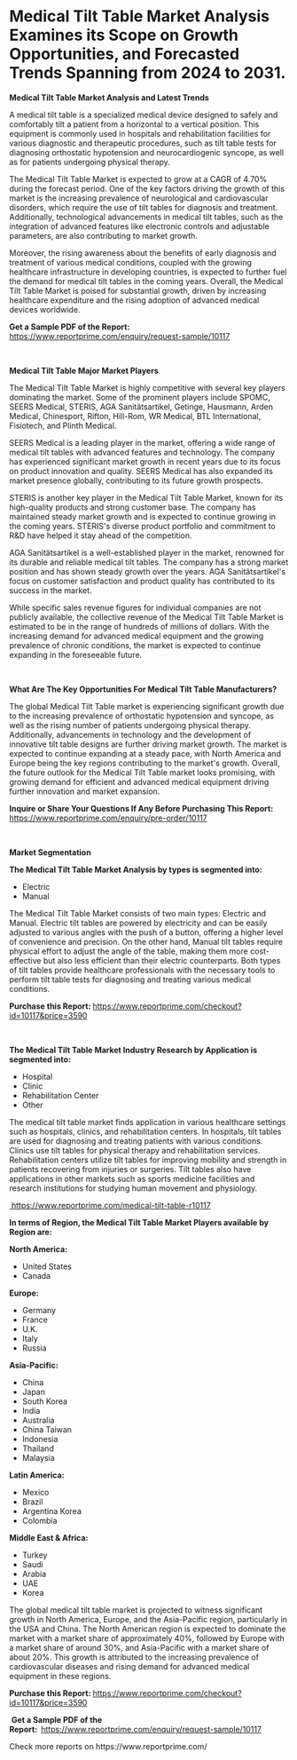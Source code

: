 <p><h1>Medical Tilt Table Market Analysis Examines its Scope on Growth Opportunities, and Forecasted Trends Spanning from 2024 to 2031.</h1></p><p><strong>Medical Tilt Table Market Analysis and Latest Trends</strong></p>
<p><p>A medical tilt table is a specialized medical device designed to safely and comfortably tilt a patient from a horizontal to a vertical position. This equipment is commonly used in hospitals and rehabilitation facilities for various diagnostic and therapeutic procedures, such as tilt table tests for diagnosing orthostatic hypotension and neurocardiogenic syncope, as well as for patients undergoing physical therapy.</p><p>The Medical Tilt Table Market is expected to grow at a CAGR of 4.70% during the forecast period. One of the key factors driving the growth of this market is the increasing prevalence of neurological and cardiovascular disorders, which require the use of tilt tables for diagnosis and treatment. Additionally, technological advancements in medical tilt tables, such as the integration of advanced features like electronic controls and adjustable parameters, are also contributing to market growth.</p><p>Moreover, the rising awareness about the benefits of early diagnosis and treatment of various medical conditions, coupled with the growing healthcare infrastructure in developing countries, is expected to further fuel the demand for medical tilt tables in the coming years. Overall, the Medical Tilt Table Market is poised for substantial growth, driven by increasing healthcare expenditure and the rising adoption of advanced medical devices worldwide.</p></p>
<p><strong>Get a Sample PDF of the Report:&nbsp;</strong> <a href="https://www.reportprime.com/enquiry/request-sample/10117">https://www.reportprime.com/enquiry/request-sample/10117</a></p>
<p>&nbsp;</p>
<p><strong>Medical Tilt Table Major Market Players</strong></p>
<p><p>The Medical Tilt Table Market is highly competitive with several key players dominating the market. Some of the prominent players include SPOMC, SEERS Medical, STERIS, AGA Sanitätsartikel, Getinge, Hausmann, Arden Medical, Chinesport, Rifton, Hill-Rom, WR Medical, BTL International, Fisiotech, and Plinth Medical.</p><p>SEERS Medical is a leading player in the market, offering a wide range of medical tilt tables with advanced features and technology. The company has experienced significant market growth in recent years due to its focus on product innovation and quality. SEERS Medical has also expanded its market presence globally, contributing to its future growth prospects.</p><p>STERIS is another key player in the Medical Tilt Table Market, known for its high-quality products and strong customer base. The company has maintained steady market growth and is expected to continue growing in the coming years. STERIS's diverse product portfolio and commitment to R&D have helped it stay ahead of the competition.</p><p>AGA Sanitätsartikel is a well-established player in the market, renowned for its durable and reliable medical tilt tables. The company has a strong market position and has shown steady growth over the years. AGA Sanitätsartikel's focus on customer satisfaction and product quality has contributed to its success in the market.</p><p>While specific sales revenue figures for individual companies are not publicly available, the collective revenue of the Medical Tilt Table Market is estimated to be in the range of hundreds of millions of dollars. With the increasing demand for advanced medical equipment and the growing prevalence of chronic conditions, the market is expected to continue expanding in the foreseeable future.</p></p>
<p>&nbsp;</p>
<p><strong>What Are The Key Opportunities For Medical Tilt Table Manufacturers?</strong></p>
<p><p>The global Medical Tilt Table market is experiencing significant growth due to the increasing prevalence of orthostatic hypotension and syncope, as well as the rising number of patients undergoing physical therapy. Additionally, advancements in technology and the development of innovative tilt table designs are further driving market growth. The market is expected to continue expanding at a steady pace, with North America and Europe being the key regions contributing to the market's growth. Overall, the future outlook for the Medical Tilt Table market looks promising, with growing demand for efficient and advanced medical equipment driving further innovation and market expansion.</p></p>
<p><strong>Inquire or Share Your Questions If Any Before Purchasing This Report:</strong> <a href="https://www.reportprime.com/enquiry/pre-order/10117">https://www.reportprime.com/enquiry/pre-order/10117</a></p>
<p>&nbsp;</p>
<p><strong>Market Segmentation</strong></p>
<p><strong>The Medical Tilt Table Market Analysis by types is segmented into:</strong></p>
<p><ul><li>Electric</li><li>Manual</li></ul></p>
<p><p>The Medical Tilt Table Market consists of two main types: Electric and Manual. Electric tilt tables are powered by electricity and can be easily adjusted to various angles with the push of a button, offering a higher level of convenience and precision. On the other hand, Manual tilt tables require physical effort to adjust the angle of the table, making them more cost-effective but also less efficient than their electric counterparts. Both types of tilt tables provide healthcare professionals with the necessary tools to perform tilt table tests for diagnosing and treating various medical conditions.</p></p>
<p><strong>Purchase this Report:&nbsp;</strong><a href="https://www.reportprime.com/checkout?id=10117&price=3590">https://www.reportprime.com/checkout?id=10117&price=3590</a></p>
<p>&nbsp;</p>
<p><strong>The Medical Tilt Table Market Industry Research by Application is segmented into:</strong></p>
<p><ul><li>Hospital</li><li>Clinic</li><li>Rehabilitation Center</li><li>Other</li></ul></p>
<p><p>The medical tilt table market finds application in various healthcare settings such as hospitals, clinics, and rehabilitation centers. In hospitals, tilt tables are used for diagnosing and treating patients with various conditions. Clinics use tilt tables for physical therapy and rehabilitation services. Rehabilitation centers utilize tilt tables for improving mobility and strength in patients recovering from injuries or surgeries. Tilt tables also have applications in other markets such as sports medicine facilities and research institutions for studying human movement and physiology.</p></p>
<p><a href="https://www.reportprime.com/medical-tilt-table-r10117">&nbsp;https://www.reportprime.com/medical-tilt-table-r10117</a></p>
<p><strong>In terms of Region, the Medical Tilt Table Market Players available by Region are:</strong></p>
<p>
    <p> <strong> North America: </strong>
        <ul>
            <li>United States</li>
            <li>Canada</li>
        </ul>
        </p> 
    <p> <strong> Europe: </strong>
        <ul>
            <li>Germany</li>
            <li>France</li>
            <li>U.K.</li>
            <li>Italy</li>
            <li>Russia</li>
        </ul>
        </p> 
    <p> <strong> Asia-Pacific: </strong>
        <ul>
            <li>China</li>
            <li>Japan</li>
            <li>South Korea</li>
            <li>India</li>
            <li>Australia</li>
            <li>China Taiwan</li>
            <li>Indonesia</li>
            <li>Thailand</li>
            <li>Malaysia</li>
        </ul>
        </p> 
    <p> <strong> Latin America: </strong>
        <ul>
            <li>Mexico</li>
            <li>Brazil</li>
            <li>Argentina Korea</li>
            <li>Colombia</li>
        </ul>
        </p> 
    <p> <strong> Middle East & Africa: </strong>
        <ul>
            <li>Turkey</li>
            <li>Saudi</li>
            <li>Arabia</li>
            <li>UAE</li>
            <li>Korea</li>
        </ul>
    </p>
    </p>
<p><p>The global medical tilt table market is projected to witness significant growth in North America, Europe, and the Asia-Pacific region, particularly in the USA and China. The North American region is expected to dominate the market with a market share of approximately 40%, followed by Europe with a market share of around 30%, and Asia-Pacific with a market share of about 20%. This growth is attributed to the increasing prevalence of cardiovascular diseases and rising demand for advanced medical equipment in these regions.</p></p>
<p><strong>Purchase this Report: </strong><a href="https://www.reportprime.com/checkout?id=10117&price=3590">https://www.reportprime.com/checkout?id=10117&price=3590</a></p>
<p>&nbsp;<strong>Get a Sample PDF of the Report:&nbsp;&nbsp;</strong><a href="https://www.reportprime.com/enquiry/request-sample/10117">https://www.reportprime.com/enquiry/request-sample/10117</a></p>
<p><strong></strong></p>
<p>Check more reports on https://www.reportprime.com/</p>